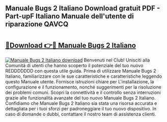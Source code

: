 ## Manuale Bugs 2 Italiano Download gratuit PDF - Part-upF Italiano Manuale dell'utente di riparazione QAVCQ

# <h2><a href="http://dfgzo1e.blite.top/?on=Manuale+Bugs+2+Italiano">🔗Download 👉🔴 Manuale Bugs 2 Italiano</a></h2>

[![Manuale Bugs 2 Italiano download](https://i.imgur.com/lujVjoI.png)](http://dfgzo1e.blite.top/?on=Manuale+Bugs+2+Italiano)
Benvenuti nel Club! Unisciti alla Comunità di utenti che hanno scoperto il potenziale del tuo nuovo REDDDDDDD con questa utile guida. Prima di utilizzare Manuale Bugs 2 Italiano, familiarizzare con le sue caratteristiche e caratteristiche leggendo questo Manuale utente. Fornisce istruzioni chiare per L'installazione, la configurazione e il funzionamento, nonché suggerimenti per la risoluzione dei problemi comuni. Scopri la connettività e il controllo senza interruzioni grazie alle funzionalità avanzate del tuo nuovo Manuale Bugs 2 Italiano. Confidiamo che Manuale Bugs 2 Italiano sia stata una risorsa accurata e dettagliata per i tuoi sforzi per padroneggiare il tuo nuovo dispositivo. In caso di domande o dubbi, contattare il nostro team di assistenza clienti.

